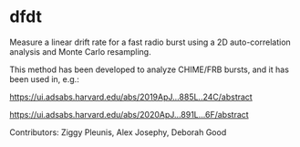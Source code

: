 # dfdt
Measure a linear drift rate for a fast radio burst using a 2D auto-correlation analysis and Monte Carlo resampling.

This method has been developed to analyze CHIME/FRB bursts, and it has been used in, e.g.:

https://ui.adsabs.harvard.edu/abs/2019ApJ...885L..24C/abstract

https://ui.adsabs.harvard.edu/abs/2020ApJ...891L...6F/abstract

Contributors: Ziggy Pleunis, Alex Josephy, Deborah Good
